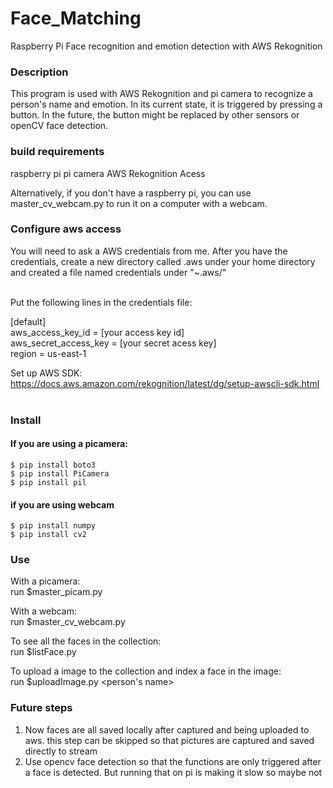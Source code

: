 # Face_Matching
Raspberry Pi Face recognition and emotion detection with AWS Rekognition

### Description
This program is used with AWS Rekognition and pi camera to recognize a person's name and emotion. In its current state, it is triggered by pressing a button. In the future, the button might be replaced by other sensors or openCV face detection.

### build requirements
raspberry pi
pi camera
AWS Rekognition Acess

Alternatively, if you don't have a raspberry pi, you can use master_cv_webcam.py to run it on a computer with a webcam.

### Configure aws access
You will need to ask a AWS credentials from me. After you have the credentials, create a new directory called .aws under your home directory and created a file named credentials under "~.aws/" <br/><br/>


Put the following lines in the credentials file:<br/>

[default]<br/>
aws_access_key_id = [your access key id]<br/>
aws_secret_access_key = [your secret acess key]<br/>
region = us-east-1<br/>

Set up AWS SDK: https://docs.aws.amazon.com/rekognition/latest/dg/setup-awscli-sdk.html<br/><br/>

### Install
#### If you are using a picamera:
```
$ pip install boto3
$ pip install PiCamera
$ pip install pil
```
#### if you are using webcam
```
$ pip install numpy
$ pip install cv2
```

### Use
With a picamera:<br/>
run $master_picam.py<br/>

With a webcam:<br/>
run $master_cv_webcam.py<br/>

To see all the faces in the collection:<br/>
run $listFace.py<br/>

To upload a image to the collection and index a face in the image:<br/>
run $uploadImage.py <filename><person's name><br/>

### Future steps </br>
1. Now faces are all saved locally after captured and being uploaded to aws. this step can be skipped so that pictures are captured and saved directly to stream<br/>
2. Use opencv face detection so that the functions are only triggered after a face is detected. But running that on pi is making it slow so maybe not 
